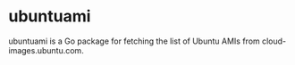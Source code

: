 # ubuntuami

ubuntuami is a Go package for fetching the list of Ubuntu AMIs from cloud-images.ubuntu.com.
